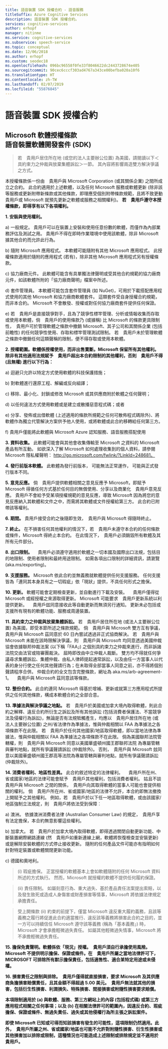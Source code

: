 ```yaml
---
title: 語音裝置 SDK 授權合約 - 語音服務
titleSuffix: Azure Cognitive Services
description: 語音裝置 SDK 授權合約。
services: cognitive-services
author: erhopf
manager: nitinme
ms.service: cognitive-services
ms.subservice: speech-service
ms.topic: conceptual
ms.date: 12/06/2018
ms.author: erhopf
ms.custom: seodec18
ms.openlocfilehash: 096bc96558f0fe33f8046622dc2443728674e405
ms.sourcegitcommit: 90cec6cccf303ad4767a343ce00befba020a10f6
ms.translationtype: HT
ms.contentlocale: zh-TW
ms.lasthandoff: 02/07/2019
ms.locfileid: "55876845"
---
```

# <a name="speech-devices-sdk-license-agreement"></a>語音裝置 SDK 授權合約

## <a name="microsoft-software-license-termsbrspeech-devices-software-development-kit-sdk"></a>Microsoft 軟體授權條款<br>語音裝置軟體開發套件 (SDK)

> 若　貴用戶居住所在地 (或您的法人主要辦公位置) 為美國，請閱讀以下＜具約束力之仲裁與放棄集體訴訟＞一節。 其內容將影響兩造雙方解決爭議之方式。

本授權條款係一份由　貴用戶與 Microsoft Corporation (或其關係企業) 之間所成立之合約。 此合約適用於上述軟體，以及任何 Microsoft 服務或軟體更新 (除非該等服務或更新附帶新條款或其他條款，即理應受個別附帶條款規範，且將不致更動　貴用戶或 Microsoft 就預先更新之軟體或服務之相關權利)。 **若　貴用戶遵守本授權條款，即得享有以下各項權利。**

**1\. 安裝與使用權利。**

a)  一般規定。 貴用戶可以在裝置上安裝和使用任意份數的軟體，而僅作為內部業務評估及測試之用。 貴用戶不得在即時作業環境中使用該軟體，除非 Microsoft 據其他合約而允許此行為。

b) 隨附 Microsoft 應用程式。 本軟體可能隨附有其他 Microsoft 應用程式。 此授權條款適用於隨附的應用程式 (若有)，除非其他 Microsoft 應用程式另有授權條款。

c) 協力廠商元件。 此軟體可能含有具單獨法律聲明或受其他合約規範的協力廠商元件，如該軟體所附的「協力廠商聲明」檔案中所述。

d) 套件管理員。 本軟體可能包含套件管理員 (如 NuGet)，可用於下載搭配應用程式使用的其他 Microsoft 和協力廠商軟體套件。 這類套件受自身授權合約規範，而非本合約。 Microsoft 不會散發、授權或對任何協力廠商套件提供任何保證。

e) 若　貴用戶是直接競爭對手，且為了競爭性標竿管理、分析或情報收集而存取或使用本軟體，倘　貴用戶的使用條款乃 (或據稱) 比 Microsoft 的條款更具限制性，　貴用戶可於管理軟體之條款中撤銷 Microsoft、其子公司和其關係企業 (包括前瞻性) 的任何競爭性使用、存取和標竿管理測試限制。 若　貴用戶未於管理軟體之條款中撤銷任何這類聲稱的限制，便不得存取或使用本軟體。

**2\. 授權範圍。軟體係授權使用，而非出售賣斷。Microsoft 保留所有其他權利。除非有其他適用法規賦予　貴用戶超出本合約限制的其他權利，否則　貴用戶不得 (且無權) 進行以下行為：**

a) 迴避只允許以特定方式使用軟體的科技保護措施；

b) 對軟體進行還原工程、解編或反向組譯；

c) 移除、最小化、封鎖或修改 Microsoft 或其供應商附於軟體之任何聲明；

d) 以任何違法方式使用軟體或是建立或散播惡意程式碼；或者

e) 分享、發佈或出借軟體 (上述適用的條款所規範之任何可散佈程式碼除外)、將軟體作為獨立代管解決方案供予他人使用，或將軟體或此合約移轉給任何第三方。

f) 貴用戶僅能將此軟體與 Microsoft Azure 認知服務、語音服務搭配使用

**3\. 資料收集。** 此軟體可能會與其他會收集傳輸至 Microsoft 之資料的 Microsoft 產品有所互動。 如欲深入了解 Microsoft 如何處理收集到的個人資料，請參閱 Microsoft 隱私權聲明： http://go.microsoft.com/fwlink/?LinkId=248681。

**4\. 發行前版本軟體。** 此軟體為發行前版本， 可能無法正常運作， 可能與正式發行版本不同。

**5\. 意見反應。** 倘　貴用戶提供軟體相關之意見反應予 Microsoft，即賦予 Microsoft 得循任何方式基於任何目的無償使用、分享以及商業化　貴用戶意見反應。 貴用戶不會給予受某項授權規範的意見反應，導致 Microsoft 因為將您的意見反應納入其軟體和文件之中，而需將其軟體或文件授權給第三方。 此合約已附帶該等權利。

**6\. 期間。** 貴用戶接受合約之後隨即生效，　貴用戶與 Microsoft 得隨時終止。

**7\. 終止。** 在不損害任何其他權利的情況下，若　貴用戶未遵守本合約的任何條款或條件，Microsoft 得終止本合約。 在此情況下，　貴用戶必須銷毀所有軟體及其所有元件部分。

**8\. 出口限制。** 　貴用戶必須遵守適用於軟體之一切本國及國際出口法規，包括目的地限制、使用者限制和最終用途限制。 如需各項出口限制的詳細資訊，請瀏覽 (aka.ms/exporting)。

**9\. 支援服務。** Microsoft 依此合約並無義務就軟體提供任何支援服務。 任何支援皆為「連同其本身具有之一切瑕疵」依「現狀」提供，不具任何形式之擔保。

**10\. 更新。** 軟體可能會定期檢查更新，並自動進行下載及安裝。 　貴用戶僅得從 Microsoft 或經授權之來源取得更新。 Microsoft 可能要求　貴用戶更新系統以利提供更新。 　貴用戶玆同意接收此等自動更新而無須另行通知。 更新未必包括或支援所有現有的軟體功能、服務或周邊裝置。

**11\. 具約束力之仲裁與放棄集體訴訟。** 若　貴用戶居住所在地 (或法人主要辦公位置) 為美國，即受本節所述之條款規範。  倘　貴用戶與 Microsoft 雙方互有爭議，　貴用戶與 Microsoft 茲同意於 60 日內嘗試透過非正式協商解決。 若　貴用戶與 Microsoft 未能在該時限解決爭議，則　貴用戶與 Microsoft 均同意透過美國仲裁協會依據聯邦仲裁法案 (以下稱「FAA」) 之個別具約束力之仲裁來進行，而非訴諸法院交由法官或陪審團裁決。 屆時即改由中立仲裁人裁斷。 雙方均不得就任何爭議尋求集體訴訟、集體仲裁、由私人律師提起通常訴訟，以及由任一方當事人以代表的身分行使之任何其他聲請行為；在未取得全部當事人同意之前，亦不得將個別聲請程序合併。 仲裁合約的全文包含完整條款，網址為 aka.ms/arb-agreement-1。 　貴用戶與 Microsoft 茲同意該等條款。

**12\. 整份合約。** 此合約連同 Microsoft 得基於增補、更新或就第三方應用程式所提供之任何其他條款，構成本軟體合約之全部合意。

**13\. 準據法與解決爭議之地點。** 若　貴用戶於美國或加拿大境內取得軟體，則此合約之解釋、違反合約所衍生之訴訟及所有其他訴訟 (包括消費者保護法、不當競爭法及侵權行為訴訟)，無論是否有法規牴觸產生，均應以　貴用戶居住所在地 (或法人主要辦公位置) 之州/省法律作為準據法，惟與仲裁相關以 FAA 為準據法之各項條款不在此限。 若　貴用戶於任何其他國家/地區取得軟體，即以當地法律為準據法，惟與仲裁相關以 FAA 為準據法之各項條款不在此限。 倘為美國聯邦法院管轄權，則　貴用戶與 Microsoft 同意以美國華盛頓州國王郡聯邦法院 為專屬管轄與審判地點，就所有爭議聲請訴訟 (仲裁除外)。 否則，　貴用戶與 Microsoft 玆同意以美國華盛頓州國王郡高等法院為專屬管轄與審判地點，就所有爭議聲請訴訟 (仲裁除外)。

**14\. 消費者權利、地區性差異。** 此合約敘述特定的法律權利。 　貴用戶所在州、省或國家/地區的法律可能會賦予　貴用戶其他權利，包括消費者權利。 姑且不談　貴用戶與 Microsoft 之間的關係，　貴用戶向其取得軟體的當事人可能也會提供相關的權利。 倘　貴用戶所在州、省或國家/地區的法律不允許，本合約即無法撤換上開賦予之其他權利。 例如，若　貴用戶於以下任一地區取得軟體，或由該國家/地區強制立法規定，則　貴用戶將依法受到保障︰

a) 澳洲。 依據澳洲消費者法律 (Australian Consumer Law) 的規定，　貴用戶享有法定擔保，本合約無意影響這些權利。

b) 加拿大。 若　貴用戶於加拿大境內取得軟體，即得透過關閉自動更新功能、中斷裝置網際網路連線 (然　貴用戶如重新連線上網，軟體將恢復檢查並安裝更新) 或是解除安裝軟體的方式停止接收更新。 隨附的任何產品文件可能亦有指明如何針對特定裝置或軟體關閉更新功能。

c) 德國和奧地利。

> (i) 瑕疵擔保。 正當授權的軟體基本上會如軟體隨附的任何 Microsoft 資料所述的方式執行。 然而，Microsoft 就授權的軟體不提供任何履約保證。

> (ii) 責任限制。 如屬刻意行為、重大過失、基於產品責任法案提出索賠，以及發生致死或造成人身傷害或財產損害等情事，Microsoft 將依據法律規定承擔責任。

> 受上開條款 (ii) 約束的前提下，僅當 Microsoft 違反重大履約義務，且該等義務之履行將促進此合約適當推行、違反該等義務將損害此合約之目的，並一方可以持續信任 Microsoft 遵守該等義務 (稱為「基本義務」) 時，Microsoft 才會承擔輕微過失責任。 如屬其他輕微過失情事，Microsoft 將不承擔輕微過失責任。

**15\. 擔保免責聲明。軟體係依「現況」授權。　貴用戶須自行承擔使用風險。Microsoft 不提供明示擔保、保證或條件。在　貴用戶所屬之當地法律許可下，MICROSOFT 可排除所有默示擔保責任，包括適售性、適合某特定用途或未侵權。**

**16\. 損害責任之限制與排除。　貴用戶僅得就直接損害，要求 Microsoft 及其供應商負擔損害賠償責任，且其金額不得超過 5.00 美元。　貴用戶無法就其他的損害，包括衍生性損害、利潤損失、特殊損害、間接損害或附隨性損害要求賠償。**

**本項限制適用於 (a) 與軟體、服務、第三方網站上的內容 (包括程式碼) 或第三方應用程式相關之任何事項；以及 (b) 在相關法律許可的範圍內，因違反合約、瑕疵擔保、保證或條件、無過失責任、過失或其他侵權行為所主張之訴訟案件。**

**即使 Microsoft 已知或可得而知該損害有發生的可能性，這項限制仍然適用。此外，　貴用戶所屬之州、省或國家/地區也可能不允許對附隨性損害、衍生性損害或其他損害加以排除或限制，這種情況也可能造成上述限制或排除規定並不適用於　貴用戶。**
